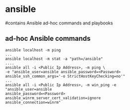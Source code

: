 # ansible
#contains Ansible ad-hoc commands and playbooks
## ad-hoc Ansible commands
```
ansible localhost -m ping
...
ansible localhost -m stat -a "path=/ansible"
....
ansible all -i <Public Ip Address>, -m ping \
-e "ansible_user=ansible ansible_password=<Password>
ansible_ssh_common_args='-o StrictHostKeyChecking=no'"
...
ansible all -i <Public Ip Address>, -m win_ping -e "ansible_user=ansible
ansible_password=<Password> ansible_winrm_server_cert_validation=ignore
ansible_connection=winrm"
```
